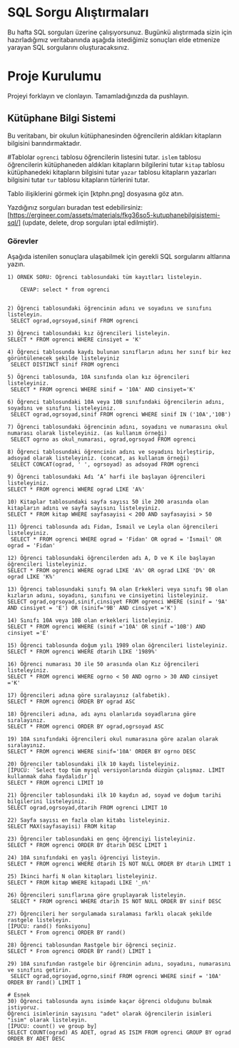# SQL Sorgu Alıştırmaları

Bu hafta SQL sorguları üzerine çalışıyorsunuz. Bugünkü alıştırmada sizin için hazırladığımız veritabanında aşağıda istediğimiz sonuçları elde etmenize yarayan SQL sorgularını oluşturacaksınız.

# Proje Kurulumu
Projeyi forklayın ve clonlayın. Tamamladığınızda da pushlayın.

## Kütüphane Bilgi Sistemi

Bu veritabanı, bir okulun kütüphanesinden öğrencilerin aldıkları kitapların bilgisini barındırmaktadır.

#Tablolar 
`ogrenci` tablosu öğrencilerin listesini tutar.
`islem` tablosu öğrencilerin kütüphaneden aldıkları kitapların bilgilerini tutar
`kitap` tablosu kütüphanedeki kitapların bilgisini tutar
`yazar` tablosu kitapların yazarları bilgisini tutar
`tur` tablosu kitapların türlerini tutar.

Tablo ilişiklerini görmek için [ktphn.png] dosyasına göz atın.

Yazdığınız sorguları buradan test edebilirsiniz: [https://ergineer.com/assets/materials/fkg36so5-kutuphanebilgisistemi-sql/] (update, delete, drop sorguları iptal edilmiştir).

### Görevler

Aşağıda istenilen sonuçlara ulaşabilmek için gerekli SQL sorgularını altlarına yazın. 


	1) ÖRNEK SORU: Öğrenci tablosundaki tüm kayıtları listeleyin.
	
		CEVAP: select * from ogrenci

	
	2) Öğrenci tablosundaki öğrencinin adını ve soyadını ve sınıfını listeleyin.
	 SELECT ograd,ogrsoyad,sinif FROM ogrenci
	
	3) Öğrenci tablosundaki kız öğrencileri listeleyin. 
	SELECT * FROM ogrenci WHERE cinsiyet = 'K'
	
	4) Öğrenci tablosunda kaydı bulunan sınıfların adını her sınıf bir kez görüntülenecek şekilde listeleyiniz
	 SELECT DISTINCT sinif FROM ogrenci
	
	5) Öğrenci tablosunda, 10A sınıfında olan kız öğrencileri listeleyiniz.
	 SELECT * FROM ogrenci WHERE sinif = '10A' AND cinsiyet='K'
	
	6) Öğrenci tablosundaki 10A veya 10B sınıfındaki öğrencilerin adını, soyadını ve sınıfını listeleyiniz.
	 SELECT ograd,ogrsoyad,sinif FROM ogrenci WHERE sinif IN ('10A','10B')
	
	7) Öğrenci tablosundaki öğrencinin adını, soyadını ve numarasını okul numarası olarak listeleyiniz. (as kullanım örneği)
	 SELECT ogrno as okul_numarasi, ograd,ogrsoyad FROM ogrenci
	
	8) Öğrenci tablosundaki öğrencinin adını ve soyadını birleştirip, adsoyad olarak listeleyiniz. (concat, as kullanım örneği)
	 SELECT CONCAT(ograd, ' ', ogrsoyad) as adsoyad FROM ogrenci
	
	9) Öğrenci tablosundaki Adı ‘A’ harfi ile başlayan öğrencileri listeleyiniz.
	SELECT * FROM ogrenci WHERE ograd LIKE 'A%'
	
	10) Kitaplar tablosundaki sayfa sayısı 50 ile 200 arasında olan kitapların adını ve sayfa sayısını listeleyiniz.
    SELECT * FROM kitap WHERE sayfasayisi < 200 AND sayfasayisi > 50

	11) Öğrenci tablosunda adı Fidan, İsmail ve Leyla olan öğrencileri listeleyiniz.
	 SELECT * FROM ogrenci WHERE ograd = 'Fidan' OR ograd = 'İsmail' OR ograd = 'Fidan'
	
	12) Öğrenci tablosundaki öğrencilerden adı A, D ve K ile başlayan öğrencileri listeleyiniz.
	SELECT * FROM ogrenci WHERE ograd LIKE 'A%' OR ograd LIKE 'D%' OR ograd LIKE 'K%'
	
	13) Öğrenci tablosundaki sınıfı 9A olan Erkekleri veya sınıfı 9B olan kızların adını, soyadını, sınıfını ve cinsiyetini listeleyiniz.
	SELECT ograd,ogrsoyad,sinif,cinsiyet FROM ogrenci WHERE (sinif = '9A' AND cinsiyet = 'E') OR (sinif='9B' AND cinsiyet ='K')
	
	14) Sınıfı 10A veya 10B olan erkekleri listeleyiniz.
	SELECT * FROM ogrenci WHERE (sinif ='10A' OR sinif ='10B') AND cinsiyet ='E'
	
	15) Öğrenci tablosunda doğum yılı 1989 olan öğrencileri listeleyiniz.
	SELECT * FROM ogrenci WHERE dtarih LIKE '1989%'
	
	16) Öğrenci numarası 30 ile 50 arasında olan Kız öğrencileri listeleyiniz.
	SELECT * FROM ogrenci WHERE ogrno < 50 AND ogrno > 30 AND cinsiyet ='K'
	
	17) Öğrencileri adına göre sıralayınız (alfabetik).
	SELECT * FROM ogrenci ORDER BY ograd ASC
	
	18) Öğrencileri adına, adı aynı olanlarıda soyadlarına göre sıralayınız.
	SELECT * FROM ogrenci ORDER BY ograd,ogrsoyad ASC
	
	19) 10A sınıfındaki öğrencileri okul numarasına göre azalan olarak sıralayınız.
	SELECT * FROM ogrenci WHERE sinif='10A' ORDER BY ogrno DESC
	
	20) Öğrenciler tablosundaki ilk 10 kaydı listeleyiniz.
	[İPUCU: `Select top tüm mysql versiyonlarında düzgün çalışmaz. LİMİT kullanmak daha faydalıdır`]
    SELECT * FROM ogrenci LIMIT 10
	
	21) Öğrenciler tablosundaki ilk 10 kaydın ad, soyad ve doğum tarihi bilgilerini listeleyiniz.
	SELECT ograd,ogrsoyad,dtarih FROM ogrenci LIMIT 10
	
	22) Sayfa sayısı en fazla olan kitabı listeleyiniz.
	SELECT MAX(sayfasayisi) FROM kitap
	
	23) Öğrenciler tablosundaki en genç öğrenciyi listeleyiniz.
	SELECT * FROM ogrenci ORDER BY dtarih DESC LIMIT 1
	
	24) 10A sınıfındaki en yaşlı öğrenciyi listeyin.
	SELECT * FROM ogrenci WHERE dtarih IS NOT NULL ORDER BY dtarih LIMIT 1
	
	25) İkinci harfi N olan kitapları listeleyiniz.
	SELECT * FROM kitap WHERE kitapadi LIKE '_n%'
	
	26) Öğrencileri sınıflarına göre gruplayarak listeleyin.
	 SELECT * FROM ogrenci WHERE dtarih IS NOT NULL ORDER BY sinif DESC
	
	27) Öğrencileri her sorgulamada sıralaması farklı olacak şekilde rastgele listeleyin. 
	[İPUCU: rand() fonksiyonu]
	SELECT * From ogrenci ORDER BY rand()
	
	28) Öğrenci tablosundan Rastgele bir öğrenci seçiniz.
	SELECT * From ogrenci ORDER BY rand() LIMIT 1
	
	29) 10A sınıfından rastgele bir öğrencinin adını, soyadını, numarasını ve sınıfını getirin.
	 SELECT ograd,ogrsoyad,ogrno,sinif FROM ogrenci WHERE sinif = '10A' ORDER BY rand() LIMIT 1
	
	# Esnek
	30) Öğrenci tablosunda aynı isimde kaçar öğrenci olduğunu bulmak istiyoruz. 
	Öğrenci isimlerinin sayısını "adet" olarak öğrencilerin isimleri "isim" olarak listeleyin. 
	[İPUCU: count() ve group by]
    SELECT COUNT(ograd) AS ADET, ograd AS ISIM FROM ogrenci GROUP BY ograd ORDER BY ADET DESC
